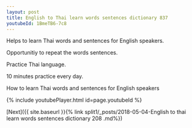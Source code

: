 ```yaml
---
layout: post
title: English to Thai learn words sentences dictionary 837 
youtubeId: 1BmeTB6-7c8
---
```

 
 
Helps to learn Thai words and sentences for English speakers.

Opportunitiy to repeat the words sentences. 

Practice Thai language. 
 
10 minutes practice every day. 
 
How to learn Thai words and sentences for English speakers 
 
{% include youtubePlayer.html id=page.youtubeId %}
 
 
[Next]({{ site.baseurl }}{% link  split1/_posts/2018-05-04-English to thai learn words sentences dictionary 208 .md%})
 
